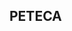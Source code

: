 ## PETECA

<!--
**0Macieira/0Macieira** is a ✨ _special_ ✨ repository because its `README.md` (this file) appears on your GitHub profile.

Here are some ideas to get you started:

- 🔭 I’m currently working on . My path.
- 🌱 I’m currently learning . Some Lnguages..
- 👯 I’m looking to collaborate on ...
- 🤔 I’m looking for help with .How to do a perfil on GitHub
- 💬 Ask me about ...
- 📫 How to reach me: ...
- 😄 Pronouns: ...
- ⚡ Fun fact: ...
-->
